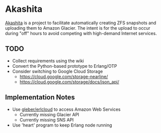 # Akashita

[Akashita](http://en.wikipedia.org/wiki/Akashita) is a project to facilitate automatically creating ZFS snapshots and uploading them to Amazon Glacier. The intent is for the upload to occur during "off" hours to avoid competing with high-demand Internet services.

## TODO

* Collect requirements using the wiki
* Convert the Python-based prototype to Erlang/OTP
* Consider switching to Google Cloud Storage
    - https://cloud.google.com/storage-nearline/
    - https://cloud.google.com/storage/docs/json_api/

## Implementation Notes

* Use [gleber/erlcloud](https://github.com/gleber/erlcloud) to access Amazon Web Services
    * Currently missing Glacier API
    * Currently missing SNS API
* Use 'heart' program to keep Erlang node running

